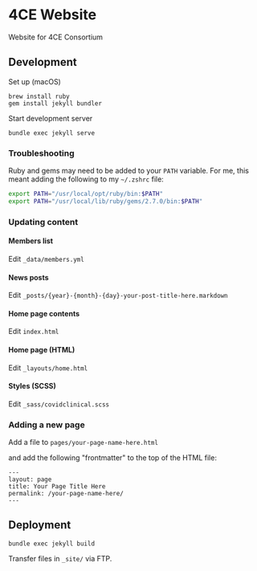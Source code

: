 # 4CE Website
Website for 4CE Consortium

## Development

Set up (macOS)

```
brew install ruby
gem install jekyll bundler
```

Start development server

```
bundle exec jekyll serve
```

### Troubleshooting

Ruby and gems may need to be added to your `PATH` variable.
For me, this meant adding the following to my `~/.zshrc` file:

```sh
export PATH="/usr/local/opt/ruby/bin:$PATH"
export PATH="/usr/local/lib/ruby/gems/2.7.0/bin:$PATH"
```

### Updating content

#### Members list

Edit `_data/members.yml`

#### News posts

Edit `_posts/{year}-{month}-{day}-your-post-title-here.markdown`

#### Home page contents

Edit `index.html`

#### Home page (HTML)

Edit `_layouts/home.html`

#### Styles (SCSS)

Edit `_sass/covidclinical.scss`


### Adding a new page

Add a file to `pages/your-page-name-here.html`

and add the following "frontmatter" to the top of the HTML file:

```
---
layout: page
title: Your Page Title Here
permalink: /your-page-name-here/
---
```


## Deployment

```
bundle exec jekyll build
```

Transfer files in `_site/` via FTP.
